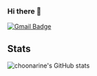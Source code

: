 ### Hi there 👋
[![Gmail Badge](https://img.shields.io/badge/Gmail-D14836?style=for-the-badge&logo=gmail&logoColor=white&link=mailto:choonarine@gmail.com)](mailto:choonarine@gmail.com)
<br />
## Stats
  
![choonarine's GitHub stats](https://github-readme-stats.vercel.app/api?username=choonarine&show_icons=true)
